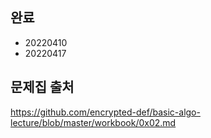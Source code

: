 ## 완료
- 20220410
- 20220417

## 문제집 출처
https://github.com/encrypted-def/basic-algo-lecture/blob/master/workbook/0x02.md